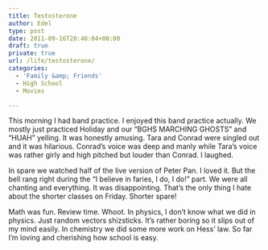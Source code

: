 ```yaml
---
title: Testosterone
author: Edel
type: post
date: 2011-09-16T20:40:04+00:00
draft: true
private: true
url: /life/testosterone/
categories:
  - 'Family &amp; Friends'
  - High School
  - Movies

---
```

This morning I had band practice. I enjoyed this band practice actually. We mostly just practiced Holiday and our &#8220;BGHS MARCHING GHOSTS&#8221; and &#8220;HUAH&#8221; yelling. It was honestly amusing. Tara and Conrad were singled out and it was hilarious. Conrad&#8217;s voice was deep and manly while Tara&#8217;s voice was rather girly and high pitched but louder than Conrad. I laughed.

In spare we watched half of the live version of Peter Pan. I loved it. But the bell rang right during the &#8220;I believe in faries, I do, I do!&#8221; part. We were all chanting and everything. It was disappointing. That&#8217;s the only thing I hate about the shorter classes on Friday. Shorter spare!

Math was fun. Review time. Whoot. In physics, I don&#8217;t know what we did in physics. Just random vectors shizsticks. It&#8217;s rather boring so it slips out of my mind easily. In chemistry we did some more work on Hess&#8217; law. So far I&#8217;m loving and cherishing how school is easy.

<ol class="footnote">
</ol>